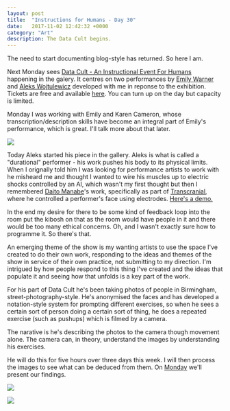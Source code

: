 ```yaml
---
layout: post
title:  "Instructions for Humans - Day 30"
date:   2017-11-02 12:42:32 +0000
category: "Art"
description: The Data Cult begins.
---
```


The need to start documenting blog-style has returned. So here I am. 

Next Monday sees [Data Cult - An Instructional Event For Humans](https://www.eventbrite.co.uk/e/data-cult-an-instructional-event-for-humans-tickets-39044827129) happening in the galery. It centres on two performances by [Emily Warner](https://emily-warner.com) and [Aleks Wojtulewicz](http://a-w-a.co.uk) developed with me in reponse to the exhibition. Tickets are free and available [here](https://www.eventbrite.co.uk/e/data-cult-an-instructional-event-for-humans-tickets-39044827129). You can turn up on the day but capacity is limited. 

Monday I was working with Emily and Karen Cameron, whose transcription/description skills have become an integral part of Emily's performance, which is great. I'll talk more about that later. 

![](http://blog.peteashton.com/images/aleks_thur_3.jpg)

Today Aleks started his piece in the gallery. Aleks is what is called a "durational" performer - his work pushes his body to its physical limits. When I orignally told him I was looking for performance artists to work with he misheard me and thought I wanted to wire his muscles up to electric shocks controlled by an AI, which wasn't my first thought but then I remembered [Daito Manabe](http://www.daito.ws)'s work, specifically as part of [Transcranial](http://www.creativeapplications.net/environment/transcranial/), where he controlled a performer's face using electrodes. [Here's a demo.](https://www.youtube.com/watch?v=YxdlYFCp5Ic) 

In the end my desire for there to be some kind of feedback loop into the room put the kibosh on that as the room would have people in it and there would be too many ethical concerns. Oh, and I wasn't exactly sure how to programme it. So there's that. 

An emerging theme of the show is my wanting artists to use the space I've created to do their own work, responding to the ideas and themes of the show in service of their own practice, not submitting to my direction. I'm intrigued by how people respond to this thing I've created and the ideas that populate it and seeing how that unfolds is a key part of the work. 

For his part of Data Cult he's been taking photos of people in Birmingham, street-photography-style. He's anonymised the faces and has developed a notation-style system for prompting different exercises, so when he sees a certain sort of person doing a certain sort of thing, he does a repeated exercise (such as pushups) which is filmed by a camera. 

The narative is he's describing the photos to the camera though movement alone. The camera can, in theory, understand the images by understanding his exercises. 

He will do this for five hours over three days this week. I will then process the images to see what can be deduced from them. On [Monday](https://www.eventbrite.co.uk/e/data-cult-an-instructional-event-for-humans-tickets-39044827129) we'll present our findings. 

![](http://blog.peteashton.com/images/aleks_thur_2.jpg)

![](http://blog.peteashton.com/images/aleks_thur_1.jpg)
